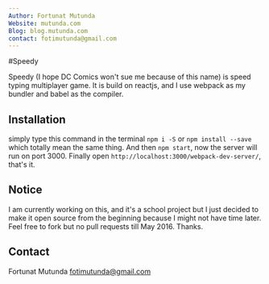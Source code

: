 ```yaml
---
Author: Fortunat Mutunda
Website: mutunda.com
Blog: blog.mutunda.com
contact: fotimutunda@gmail.com
---
```


#Speedy

Speedy (I hope DC Comics won't sue me because of this name) is speed typing multiplayer game. It is build on reactjs, and I use webpack as my bundler and babel as the compiler.

## Installation

simply type this command in the terminal `npm i -S` or `npm install --save` which totally mean the same thing. And then `npm start`, now the server will run on port 3000. Finally open `http://localhost:3000/webpack-dev-server/`, that's it.

## Notice

I am currently working on this, and it's a school project but I just decided to make it open source from the beginning because I might not have time later. Feel free to fork but no pull requests till May 2016. Thanks.

## Contact

Fortunat Mutunda fotimutunda@gmail.com
